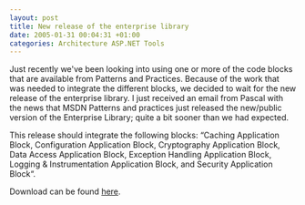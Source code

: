 ```yaml
---
layout: post
title: New release of the enterprise library
date: 2005-01-31 00:04:31 +01:00
categories: Architecture ASP.NET Tools
---
```

<P>Just recently we've been looking into using one or more of the code blocks that are available from Patterns and Practices. Because of the work that was needed to integrate the different blocks, we decided to wait for the new release of the enterprise library. I just received an email from Pascal with the news that MSDN Patterns and practices just released the new/public version of the Enterprise Library; quite a bit sooner than we had expected.</P>
<P>This release should integrate the following blocks: “Caching Application Block, Configuration Application Block, Cryptography Application Block, Data Access Application Block, Exception Handling Application Block, Logging & Instrumentation Application Block, and Security Application Block“. </P>
<P>Download can be found <A href="http://www.microsoft.com/downloads/details.aspx?FamilyId=0325B97A-9534-4349-8038-D56B38EC394C&displaylang=en">here</A>.</P>

